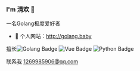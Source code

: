 ###  I'm 清欢 🌅
一名Golang极度爱好者
- :hammer:  个人网站：http://golang.baby

擅长![Golang Badge](https://img.shields.io/badge/-Golang-00ADD8?style=flat&logo=Go&logoColor=white) ![Vue Badge](https://img.shields.io/badge/-Vue-4FC08D?style=flat&logo=vue&logoColor=white) ![Python Badge](https://img.shields.io/badge/-Python-3776AB?style=flat&logo=Python&logoColor=white) 

联系我
1269985906@qq.com
